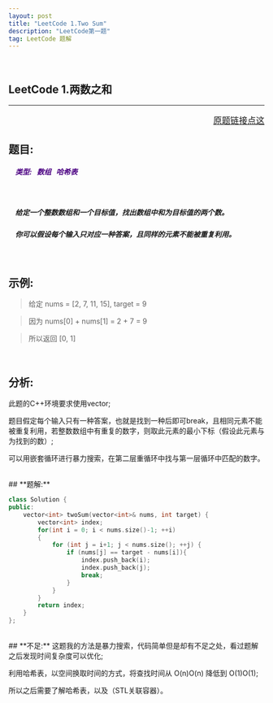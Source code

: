 ```yaml
---
layout: post
title: "LeetCode 1.Two Sum"
description: "LeetCode第一题"
tag: LeetCode 题解
---
```


<br>

 **LeetCode 1.两数之和**
---
---
<p style="text-align:right;font-size:120%">
<a href="https://leetcode-cn.com/problems/two-sum/description/">
原题链接点这
</a>
</p>

## **题目:**

##### <b style=";color:Indigo">&nbsp;&nbsp;&nbsp; 类型: &nbsp; 数组 &nbsp; 哈希表 </b>

<br />

##### &nbsp;&nbsp;&nbsp; 给定一个整数数组和一个目标值，找出数组中和为目标值的两个数。

##### &nbsp;&nbsp;&nbsp; 你可以假设每个输入只对应一种答案，且同样的元素不能被重复利用。

<br />

## **示例:**
>给定 nums = [2, 7, 11, 15], target = 9

>因为 nums[0] + nums[1] = 2 + 7 = 9

>所以返回 [0, 1]

<br />

## **分析:**

此题的C++环境要求使用vector;

题目假定每个输入只有一种答案，也就是找到一种后即可break，且相同元素不能被重复利用，若整数数组中有重复的数字，则取此元素的最小下标（假设此元素与为找到的数）;

可以用嵌套循环进行暴力搜索，在第二层重循环中找与第一层循环中匹配的数字。

<br />
## **题解:**

```C++
class Solution {
public:
    vector<int> twoSum(vector<int>& nums, int target) {
        vector<int> index;
        for(int i = 0; i < nums.size()-1; ++i)
        {
            for (int j = i+1; j < nums.size(); ++j) {
                if (nums[j] == target - nums[i]){
                	index.push_back(i);
                	index.push_back(j);
                	break;
                }
            }
        }
        return index;
    }
};
```
<br />
## **不足:**
  这题我的方法是暴力搜索，代码简单但是却有不足之处，看过题解之后发现时间复杂度可以优化;

  利用哈希表，以空间换取时间的方式，将查找时间从 O(n)O(n) 降低到 O(1)O(1);

  所以之后需要了解哈希表，以及<map>（STL关联容器）。
